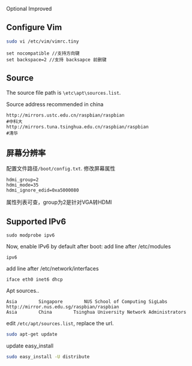 Optional Improved

## Configure Vim

```bash
sudo vi /etc/vim/vimrc.tiny
```

```
set nocompatible //支持方向键
set backspace=2 //支持 backsapce 前删键
```

## Source

The source file path is  `\etc\apt\sources.list`.

Source address recommended in china
```
http://mirrors.ustc.edu.cn/raspbian/raspbian
#中科大
http://mirrors.tuna.tsinghua.edu.cn/raspbian/raspbian
#清华
```

## 屏幕分辨率

配置文件路径`/boot/config.txt`.
修改屏幕属性
```
hdmi_group=2
hdmi_mode=35
hdmi_ignore_edid=0xa5000080
```
属性列表可查，group为2是针对VGA转HDMI

## Supported IPv6
```
sudo modprobe ipv6
```

Now, enable IPv6 by default after boot:
add line after /etc/modules
```
ipv6
```
add line after /etc/network/interfaces
```
iface eth0 inet6 dhcp
```

Apt sources..
```
Asia        Singapore        NUS School of Computing SigLabs        http://mirror.nus.edu.sg/raspbian/raspbian
Asia        China        Tsinghua University Network Administrators 
```

edit `/etc/apt/sources.list`, replace the url.

```bash
sudo apt-get update
```

update easy_install
```bash
sudo easy_install -U distribute
```

